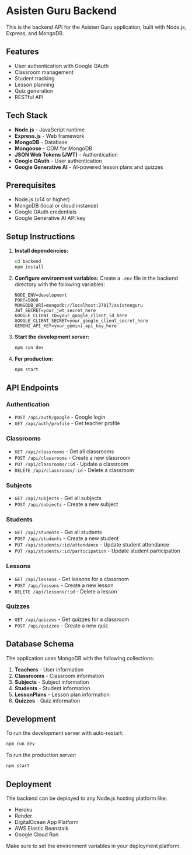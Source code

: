 # Asisten Guru Backend

This is the backend API for the Asisten Guru application, built with Node.js, Express, and MongoDB.

## Features

- User authentication with Google OAuth
- Classroom management
- Student tracking
- Lesson planning
- Quiz generation
- RESTful API

## Tech Stack

- **Node.js** - JavaScript runtime
- **Express.js** - Web framework
- **MongoDB** - Database
- **Mongoose** - ODM for MongoDB
- **JSON Web Tokens (JWT)** - Authentication
- **Google OAuth** - User authentication
- **Google Generative AI** - AI-powered lesson plans and quizzes

## Prerequisites

- Node.js (v14 or higher)
- MongoDB (local or cloud instance)
- Google OAuth credentials
- Google Generative AI API key

## Setup Instructions

1. **Install dependencies:**
   ```bash
   cd backend
   npm install
   ```

2. **Configure environment variables:**
   Create a `.env` file in the backend directory with the following variables:
   ```env
   NODE_ENV=development
   PORT=5000
   MONGODB_URI=mongodb://localhost:27017/asistenguru
   JWT_SECRET=your_jwt_secret_here
   GOOGLE_CLIENT_ID=your_google_client_id_here
   GOOGLE_CLIENT_SECRET=your_google_client_secret_here
   GEMINI_API_KEY=your_gemini_api_key_here
   ```

3. **Start the development server:**
   ```bash
   npm run dev
   ```

4. **For production:**
   ```bash
   npm start
   ```

## API Endpoints

### Authentication
- `POST /api/auth/google` - Google login
- `GET /api/auth/profile` - Get teacher profile

### Classrooms
- `GET /api/classrooms` - Get all classrooms
- `POST /api/classrooms` - Create a new classroom
- `PUT /api/classrooms/:id` - Update a classroom
- `DELETE /api/classrooms/:id` - Delete a classroom

### Subjects
- `GET /api/subjects` - Get all subjects
- `POST /api/subjects` - Create a new subject

### Students
- `GET /api/students` - Get all students
- `POST /api/students` - Create a new student
- `PUT /api/students/:id/attendance` - Update student attendance
- `PUT /api/students/:id/participation` - Update student participation

### Lessons
- `GET /api/lessons` - Get lessons for a classroom
- `POST /api/lessons` - Create a new lesson
- `DELETE /api/lessons/:id` - Delete a lesson

### Quizzes
- `GET /api/quizzes` - Get quizzes for a classroom
- `POST /api/quizzes` - Create a new quiz

## Database Schema

The application uses MongoDB with the following collections:

1. **Teachers** - User information
2. **Classrooms** - Classroom information
3. **Subjects** - Subject information
4. **Students** - Student information
5. **LessonPlans** - Lesson plan information
6. **Quizzes** - Quiz information

## Development

To run the development server with auto-restart:
```bash
npm run dev
```

To run the production server:
```bash
npm start
```

## Deployment

The backend can be deployed to any Node.js hosting platform like:
- Heroku
- Render
- DigitalOcean App Platform
- AWS Elastic Beanstalk
- Google Cloud Run

Make sure to set the environment variables in your deployment platform.